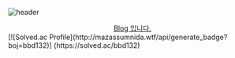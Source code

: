 ![header](https://capsule-render.vercel.app/api?type=rounded&color=0A28A0&height=250&text=이영선입니다.&fontColor=FFFFFF&desc=데이터엔지니어로%20한%20걸음%20씩&descAlign=79&descAlignY=73)
<div align="center">
<a href="https://dino92-ys.github.io/dino92-ys/about/">
    Blog 입니다.
</a>
    
</div>
[![Solved.ac Profile](http://mazassumnida.wtf/api/generate_badge?boj=bbd132)]
    (https://solved.ac/bbd132)
